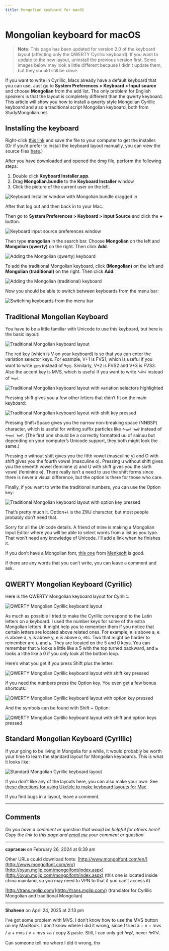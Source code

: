 ```yaml
---
title: Mongolian keyboard for macOS
---
```


# Mongolian keyboard for macOS

> **Note**: This page has been updated for version 2.0 of the keyboard layout (affecting only the QWERTY Cyrillic keyboard). If you want to update to the new layout, uninstall the previous version first. Some images below may look a little different because I didn’t update them, but they should still be close.

If you want to write in Cyrillic, Macs already have a default keyboard that you can use. Just go to **System Preferences > Keyboard > Input source** and choose **Mongolian** from the add list. The only problem for English speakers is that the layout is completely different than the qwerty keyboard. This article will show you how to install a qwerty style Mongolian Cyrillic keyboard and also a traditional script Mongolian keyboard, both from StudyMongolian.net.

## Installing the keyboard

Right-click [this link](http://www.studymongolian.net/wp-content/uploads/Mongolian_keyboard_2.0.dmg) and save the file to your computer to get the installer. (Or if you’d prefer to install the keyboard layout manually, you can view the source files [here](https://github.com/suragch/mac_keyboard_layouts/tree/master/mongolian).)

After you have downloaded and opened the dmg file, perform the following steps:

1.  Double click **Keyboard Installer.app**.
2.  Drag **Mongolian.bundle** to the **Keyboard Installer** window
3.  Click the picture of the current user on the left.

![Keyboard Installer window with Mongolian.bundle dragged in](./images/install_keyboards-1.png)

After that log out and then back in to your Mac.

Then go to **System Preferences > Keyboard > Input Source** and click the **+** button.

![Keyboard input source preferences window](./images/add_keyboard.png)

Then type **mongolian** in the search bar. Choose **Mongolian** on the left and **Mongolian (qwerty)** on the right. Then click **Add**.

![Adding the Mongolian (qwerty) keyboard](./images/add_keyboard2.png)

To add the traditional Mongolian keyboard, click **(Mongolian)** on the left and **Mongolian (traditional)** on the right. Then click **Add**.

![Adding the Mongolian (traditional) keyboard](./images/add_keyboard3.png)

Now you should be able to switch between keyboards from the menu bar:

![Switching keyboards from the menu bar](./images/switch_keyboards.png)

## Traditional Mongolian Keyboard

You have to be a little familiar with Unicode to use this keyboard, but here is the basic layout:

![Traditional Mongolian keyboard layout](./images/traditional_keyboard_1.png)

The red key (which is V on your keyboard) is so that you can enter the variation selector keys. For example, V+1 is FVS1, which is useful if you want to write `ᠳ᠋ᠧᠩ` instead of `ᠳᠧᠩ`. Similarly, V+2 is FVS2 and V+3 is FVS3. Also the accent key is MVS, which is useful if you want to write `ᠰᠠᠷ᠎ᠠ` instead of `ᠰᠠᠷᠠ`.

![Traditional Mongolian keyboard layout with variation selectors highlighted](./images/traditional_keyboard_4.png)

Pressing shift gives you a few other letters that didn’t fit on the main keyboard:

![Traditional Mongolian keyboard layout with shift key pressed](./images/traditional_keyboard_2.png)

Pressing Shift+Space gives you the narrow non-breaking space (NNBSP) character, which is useful for writing suffix particles like `ᠰᠠᠢᠢᠨ ᠤᠤ` instead of `ᠰᠠᠢᠢᠨ ᠤᠤ`. (The first one should be a correctly formatted uu of sainuu but depending on your computer’s Unicode support, they both might look the same.)

Pressing o without shift gives you the fifth vowel (masculine у) and O with shift gives you the fourth vowel (masculine о). Pressing u without shift gives you the seventh vowel (feminine ү) and U with shift gives you the sixth vowel (feminine ө). There really isn’t a need to use the shift forms since there is never a visual difference, but the option is there for those who care.

Finally, if you want to write the traditional numbers, you can use the Option key:

![Traditional Mongolian keyboard layout with option key pressed](./images/traditional_keyboard_3.png)

That’s pretty much it. Option+\ is the ZWJ character, but most people probably don’t need that.

Sorry for all the Unicode details. A friend of mine is making a Mongolian Input Editor where you will be able to select words from a list as you type. That won’t need any knowledge of Unicode. I’ll add a link when he finishes it.

If you don’t have a Mongolian font, [this one](http://www.menksoft.com//Portals//_MenkCms//Products//Fonts//MenksoftOpenType1.02//MQG8F02.ttf) from [Menksoft](http://www.menksoft.com/mdls/am/amview.aspx?pid=0&alias=menkcms&iid=168137&mid=15302&wv=U) is good.

If there are any words that you can’t write, you can leave a comment and ask.

## QWERTY Mongolian Keyboard (Cyrillic)

Here is the QWERTY Mongolian keyboard layout for Cyrillic:

![QWERTY Mongolian Cyrillic keyboard layout](./images/qwerty_keyboard_2.0_1.png)

As much as possible I tried to make the Cyrillic correspond to the Latin letters on a keyboard. I used the number keys for some of the extra Mongolian letters. It might help you to remember them if you notice that certain letters are located above related ones. For example, я is above a, e is above э, ү is above у, ө is above o, etc. Two that might be harder to remember are ъ and ь. They are located on the 5 and 0 keys. You can remember that ъ looks a little like a 5 with the top turned backward, and ь looks a little like a 0 if you only look at the bottom loop.

Here’s what you get if you press Shift plus the letter:

![QWERTY Mongolian Cyrillic keyboard layout with shift key pressed](./images/qwerty_keyboard_2.0_2.png)

If you need the numbers press the Option key. You even get a few bonus shortcuts:

![QWERTY Mongolian Cyrillic keyboard layout with option key pressed](./images/qwerty_keyboard_2.0_3.png)

And the symbols can be found with Shift + Option:

![QWERTY Mongolian Cyrillic keyboard layout with shift and option keys pressed](./images/qwerty_keyboard_2.0_4.png)

## Standard Mongolian Keyboard (Cyrillic)

If your going to be living in Mongolia for a while, it would probably be worth your time to learn the standard layout for Mongolian keyboards. This is what it looks like:

![Standard Mongolian Cyrillic keyboard layout](./images/standard_keyboard_1.png)

If you don’t like any of the layouts here, you can also make your own. See [these directions for using Ukelele to make keyboard layouts for Mac](https://medium.com/swlh/how-to-make-a-custom-keyboard-for-mac-os-c9f607428372).

If you find bugs in a layout, leave a comment.

---

## Comments

*Do you have a comment or question that would be helpful for others here? Copy the link to this page and [email me](/contact/) your comment or question.* 

---

**сэргэлэн** on February 26, 2024 at 6:39 am

Other URLs could download fonts:
[http://www.mongolfont.com/en/](http://www.mongolfont.com/en/)
[http://oyun.mglip.com/mongolfont/index.aspx](http://oyun.mglip.com/mongolfont/index.aspx) (this one is located inside china mainland, so you may need to VPN to that if you can’t access it)

[http://trans.mglip.com/](http://trans.mglip.com/) (translator for Cyrillic Mongolian and traditional Mongolian)

---

**Shaheen** on April 24, 2025 at 2:13 pm

I’ve got some problem with MVS. I don’t know how to use the MVS button on my MacBook.
I don’t know where I did it wrong, since I tried a + v + mvs / a + mvs / v + mvs +a / copy & paste. Still, I can only get ᠰᠠᠷᠠ, never ᠰᠠᠷ᠎ᠠ.

Can someone tell me where I did it wrong, thx